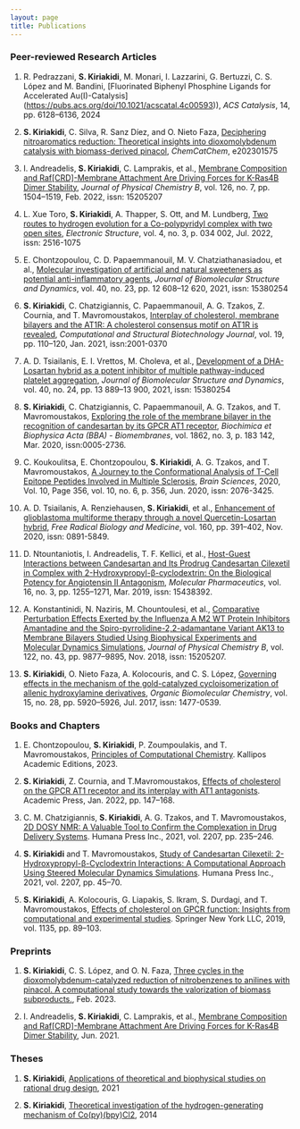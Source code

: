 ```yaml
---
layout: page
title: Publications
---
```


### Peer-reviewed Research Articles

1. R. Pedrazzani, **S. Kiriakidi**, M. Monari, I. Lazzarini, G. Bertuzzi, C. S. López and M. Bandini,  [Fluorinated Biphenyl Phosphine Ligands for Accelerated Au(I)-Catalysis] (https://pubs.acs.org/doi/10.1021/acscatal.4c00593)), _ACS Catalysis_, 14, pp. 6128–6136, 2024
   
2. **S. Kiriakidi**, C. Silva, R. Sanz Díez, and O. Nieto Faza, [Deciphering nitroaromatics reduction: Theoretical insights into dioxomolybdenum catalysis with biomass-derived pinacol](https://doi.org/10.1002/cctc.202301575), _ChemCatChem_, e202301575 
  
3. I. Andreadelis, **S. Kiriakidi**, C. Lamprakis, et al., [Membrane Composition and Raf[CRD]-Membrane Attachment Are Driving Forces for K-Ras4B Dimer Stability](https://doi.org/10.1021/ACS.JPCB.1C01184), _Journal of Physical Chemistry B_, vol. 126, no. 7, pp. 1504–1519, Feb. 2022, issn: 15205207

4. L. Xue Toro, **S. Kiriakidi**, A. Thapper, S. Ott, and M. Lundberg, [Two routes to hydrogen evolution for a Co-polypyridyl complex with two open sites](https://doi.org/10.1088/2516-1075/AC7BCA), _Electronic Structure_, vol. 4, no. 3, p. 034 002, Jul. 2022,
issn: 2516-1075

5. E. Chontzopoulou, C. D. Papaemmanouil, M. V. Chatziathanasiadou, et al., [Molecular investigation of artificial and natural sweeteners as potential anti-inflammatory agents](https://doi.org/10.1080/07391102.2021.1973565), _Journal of Biomolecular Structure and Dynamics_, vol. 40, no. 23, pp. 12 608–12 620, 2021, issn: 15380254

6. **S. Kiriakidi**, C. Chatzigiannis, C. Papaemmanouil, A. G. Tzakos, Z. Cournia, and T. Mavromoustakos, [Interplay of cholesterol, membrane bilayers and the AT1R: A cholesterol consensus motif on AT1R is revealed](https://doi.org/10.1016/J.CSBJ.2020.11.042), _Computational and Structural Biotechnology Journal_, vol. 19, pp. 110–120, Jan. 2021, issn:2001-0370

7. A. D. Tsiailanis, E. I. Vrettos, M. Choleva, et al., [Development of a DHA-Losartan hybrid as a potent inhibitor of multiple pathway-induced platelet aggregation](https://doi.org/10.1080/07391102.2021.1996461), _Journal of Biomolecular Structure and Dynamics_, vol. 40, no. 24, pp. 13 889–13 900, 2021, issn: 15380254

8. **S. Kiriakidi**, C. Chatzigiannis, C. Papaemmanouil, A. G. Tzakos, and T. Mavromoustakos, [Exploring the role of the membrane bilayer in the recognition of candesartan by its GPCR AT1 receptor](https://doi.org/10.1016/J.BBAMEM.2019.183142), _Biochimica et Biophysica Acta (BBA) - Biomembranes_, vol. 1862, no. 3, p. 183 142, Mar. 2020, issn:0005-2736.

9. C. Koukoulitsa, E. Chontzopoulou, **S. Kiriakidi**, A. G. Tzakos, and T. Mavromoustakos, [A Journey to the Conformational Analysis of T-Cell Epitope Peptides Involved in Multiple Sclerosis](https://doi.org/10.3390/BRAINSCI10060356), _Brain Sciences_, 2020, Vol. 10, Page 356, vol. 10, no. 6, p. 356, Jun. 2020, issn: 2076-3425.

10. A. D. Tsiailanis, A. Renziehausen, **S. Kiriakidi**, et al., [Enhancement of glioblastoma multiforme therapy through a novel Quercetin-Losartan hybrid](https://doi.org/10.1016/J.FREERADBIOMED.2020.08.007), _Free Radical Biology and Medicine_, vol. 160, pp. 391–402, Nov. 2020, issn: 0891-5849.

11. D. Ntountaniotis, I. Andreadelis, T. F. Kellici, et al., [Host-Guest Interactions between Candesartan and Its Prodrug Candesartan Cilexetil in Complex with 2-Hydroxypropyl-β-cyclodextrin: On the Biological Potency for Angiotensin II Antagonism](https://doi.org/10.1021/ACS.MOLPHARMACEUT.8B01212), _Molecular Pharmaceutics_, vol. 16, no. 3, pp. 1255–1271, Mar. 2019, issn: 15438392.

12. A. Konstantinidi, N. Naziris, M. Chountoulesi, et al., [Comparative Perturbation Effects Exerted by the Influenza A M2 WT Protein Inhibitors Amantadine and the Spiro-pyrrolidine-2,2-adamantane Variant AK13 to Membrane Bilayers Studied Using Biophysical Experiments and Molecular Dynamics Simulations](https://doi.org/10.1021/ACS.JPCB.8B07071), _Journal of Physical Chemistry B_, vol. 122, no. 43, pp. 9877–9895, Nov. 2018, issn: 15205207.

13. **S. Kiriakidi**, O. Nieto Faza, A. Kolocouris, and C. S. López, [Governing effects in the mechanism of the gold-catalyzed cycloisomerization of allenic hydroxylamine derivatives](https://doi.org/10.1039/C7OB01275F), _Organic Biomolecular Chemistry_, vol. 15, no. 28, pp. 5920–5926, Jul. 2017, issn: 1477-0539.

### Books and Chapters

1. E. Chontzopoulou, **S. Kiriakidi**, P. Zoumpoulakis, and T. Mavromoustakos, [Principles of Computational Chemistry](https://repository.kallipos.gr/bitstream/11419/8624/4/88-MAVROMOUSTAKOS-Principles-in-computational-chemistry.pdf). Kallipos Academic Editions, 2023.

2. **S. Kiriakidi**, Z. Cournia, and T.Mavromoustakos, [Effects of cholesterol on the GPCR AT1 receptor and its interplay with AT1 antagonists](https://doi.org/10.1016/B978-0-323-85857-1.00030-4). Academic Press, Jan. 2022, pp. 147–168.

3. C. M. Chatzigiannis, **S. Kiriakidi**, A. G. Tzakos, and T. Mavromoustakos, [2D DOSY NMR: A Valuable Tool to Confirm the Complexation in Drug Delivery Systems](https://doi.org/10.1007/978-1-0716-0920-0_18). Humana Press Inc., 2021, vol. 2207, pp. 235–246.

4. **S. Kiriakidi** and T. Mavromoustakos, [Study of Candesartan Cilexetil: 2-Hydroxypropyl-β-Cyclodextrin Interactions: A Computational Approach Using Steered Molecular Dynamics Simulations](https://doi.org/10.1007/978-1-0716-0920-0_5). Humana Press Inc., 2021, vol. 2207, pp. 45–70.

5. **S. Kiriakidi**, A. Kolocouris, G. Liapakis, S. Ikram, S. Durdagi, and T. Mavromoustakos, [Effects of cholesterol on GPCR function: Insights from computational and experimental studies](https://doi.org/10.1007/978-3-030-14265-0_5). Springer New York LLC, 2019, vol. 1135, pp. 89–103.

### Preprints

1. **S. Kiriakidi**, C. S. López, and O. N. Faza, [Three cycles in the dioxomolybdenum-catalyzed reduction of nitrobenzenes to anilines with pinacol. A computational study towards the valorization of biomass
subproducts.](https://doi.org/10.26434/CHEMRXIV-2023-CGTDN), Feb. 2023. 

2. I. Andreadelis, **S. Kiriakidi**, C. Lamprakis, et al., [Membrane Composition and Raf[CRD]-Membrane Attachment Are Driving Forces for K-Ras4B Dimer Stability](https://doi.org/10.26434/CHEMRXIV-2021-4PDZB), Jun. 2021.

### Theses

1. **S. Kiriakidi**, [Applications of theoretical and biophysical studies on rational drug design](https://www.didaktorika.gr/eadd/handle/10442/48949), 2021

2. **S. Kiriakidi**, [Theoretical investigation of the hydrogen-generating mechanism of Co(py)(bpy)Cl2](https://urn.kb.se/resolve?urn=urn:nbn:se:uu:diva-421157), 2014
